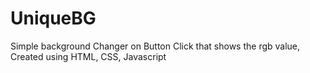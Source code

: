 # UniqueBG
Simple background Changer on Button Click that shows the rgb value, 
Created using HTML, CSS, Javascript
